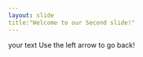 ```yaml
---
layout: slide
title:"Welcome to our Second slide!"
---
```

your text
Use the left arrow to go back!
